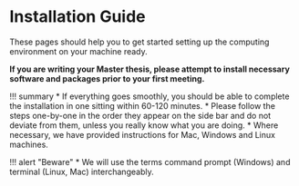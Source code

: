 # Installation Guide

These pages should help you to get started setting up the computing environment on your machine ready.

**If you are writing your Master thesis, please attempt to install necessary software and packages prior to your first meeting.**

!!! summary
    * If everything goes smoothly, you should be able to complete the installation in one sitting within 60-120 minutes.
    * Please follow the steps one-by-one in the order they appear on the side bar and do not deviate from them, unless you really know what you are doing.
    * Where necessary, we have provided instructions for Mac, Windows and Linux machines.

!!! alert "Beware"
    * We will use the terms command prompt (Windows) and terminal (Linux, Mac) interchangeably. 

<!-- !!! tip "Installation Help" -->
<!--     Please try and install all the software before the course begins. -->
<!--     If you are struggling we are able to help - but we expect you have tried to work through the guide yourself. -->
<!--     Details of the Installation help session are found below: -->

<!--     * When: Friday, August 25th, 9.30am - 12.30am -->
<!--     * Where: SOF-E-09 -->
